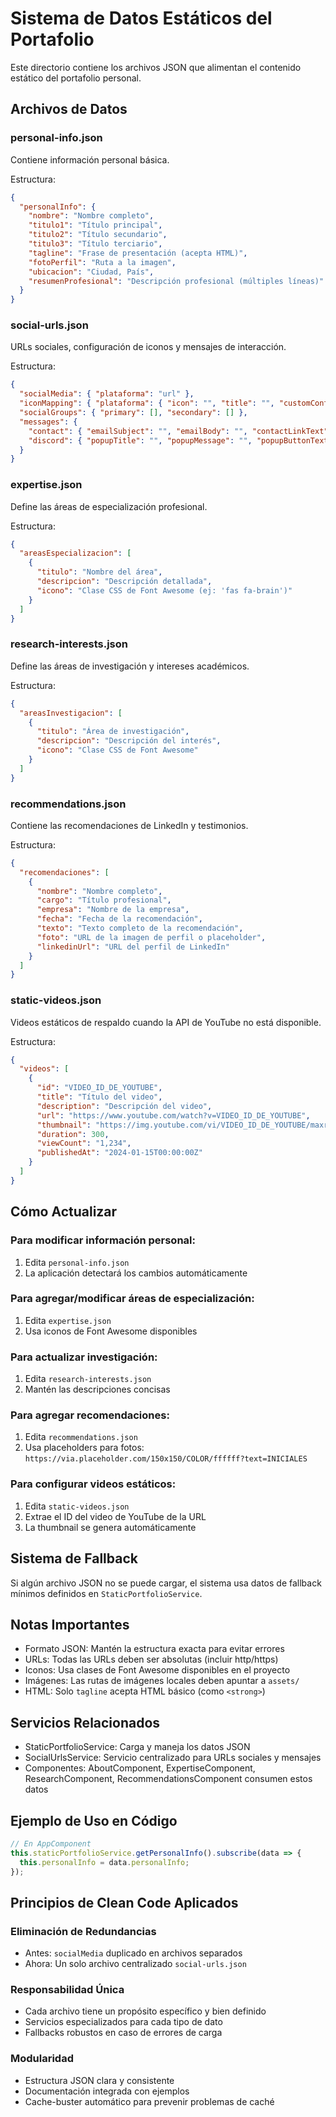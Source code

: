 # Sistema de Datos Estáticos del Portafolio

Este directorio contiene los archivos JSON que alimentan el contenido estático del portafolio personal.

## Archivos de Datos

### personal-info.json
Contiene información personal básica.

Estructura:
```json
{
  "personalInfo": {
    "nombre": "Nombre completo",
    "titulo1": "Título principal",
    "titulo2": "Título secundario", 
    "titulo3": "Título terciario",
    "tagline": "Frase de presentación (acepta HTML)",
    "fotoPerfil": "Ruta a la imagen",
    "ubicacion": "Ciudad, País",
    "resumenProfesional": "Descripción profesional (múltiples líneas)"
  }
}
```

### social-urls.json
URLs sociales, configuración de iconos y mensajes de interacción.

Estructura:
```json
{
  "socialMedia": { "plataforma": "url" },
  "iconMapping": { "plataforma": { "icon": "", "title": "", "customContent": "" } },
  "socialGroups": { "primary": [], "secondary": [] },
  "messages": {
    "contact": { "emailSubject": "", "emailBody": "", "contactLinkText": "" },
    "discord": { "popupTitle": "", "popupMessage": "", "popupButtonText": "" }
  }
}
```

### expertise.json
Define las áreas de especialización profesional.

Estructura:
```json
{
  "areasEspecializacion": [
    {
      "titulo": "Nombre del área",
      "descripcion": "Descripción detallada",
      "icono": "Clase CSS de Font Awesome (ej: 'fas fa-brain')"
    }
  ]
}
```

### research-interests.json
Define las áreas de investigación y intereses académicos.

Estructura:
```json
{
  "areasInvestigacion": [
    {
      "titulo": "Área de investigación",
      "descripcion": "Descripción del interés",
      "icono": "Clase CSS de Font Awesome"
    }
  ]
}
```

### recommendations.json
Contiene las recomendaciones de LinkedIn y testimonios.

Estructura:
```json
{
  "recomendaciones": [
    {
      "nombre": "Nombre completo",
      "cargo": "Título profesional",
      "empresa": "Nombre de la empresa",
      "fecha": "Fecha de la recomendación",
      "texto": "Texto completo de la recomendación",
      "foto": "URL de la imagen de perfil o placeholder",
      "linkedinUrl": "URL del perfil de LinkedIn"
    }
  ]
}
```

### static-videos.json
Videos estáticos de respaldo cuando la API de YouTube no está disponible.

Estructura:
```json
{
  "videos": [
    {
      "id": "VIDEO_ID_DE_YOUTUBE",
      "title": "Título del video",
      "description": "Descripción del video",
      "url": "https://www.youtube.com/watch?v=VIDEO_ID_DE_YOUTUBE",
      "thumbnail": "https://img.youtube.com/vi/VIDEO_ID_DE_YOUTUBE/maxresdefault.jpg",
      "duration": 300,
      "viewCount": "1,234",
      "publishedAt": "2024-01-15T00:00:00Z"
    }
  ]
}
```

## Cómo Actualizar

### Para modificar información personal:
1. Edita `personal-info.json`
2. La aplicación detectará los cambios automáticamente

### Para agregar/modificar áreas de especialización:
1. Edita `expertise.json`
2. Usa iconos de Font Awesome disponibles

### Para actualizar investigación:
1. Edita `research-interests.json`
2. Mantén las descripciones concisas

### Para agregar recomendaciones:
1. Edita `recommendations.json`
2. Usa placeholders para fotos: `https://via.placeholder.com/150x150/COLOR/ffffff?text=INICIALES`

### Para configurar videos estáticos:
1. Edita `static-videos.json`
2. Extrae el ID del video de YouTube de la URL
3. La thumbnail se genera automáticamente

## Sistema de Fallback

Si algún archivo JSON no se puede cargar, el sistema usa datos de fallback mínimos definidos en `StaticPortfolioService`.

## Notas Importantes

- Formato JSON: Mantén la estructura exacta para evitar errores
- URLs: Todas las URLs deben ser absolutas (incluir http/https)
- Iconos: Usa clases de Font Awesome disponibles en el proyecto
- Imágenes: Las rutas de imágenes locales deben apuntar a `assets/`
- HTML: Solo `tagline` acepta HTML básico (como `<strong>`)

## Servicios Relacionados

- StaticPortfolioService: Carga y maneja los datos JSON
- SocialUrlsService: Servicio centralizado para URLs sociales y mensajes
- Componentes: AboutComponent, ExpertiseComponent, ResearchComponent, RecommendationsComponent consumen estos datos

## Ejemplo de Uso en Código

```typescript
// En AppComponent
this.staticPortfolioService.getPersonalInfo().subscribe(data => {
  this.personalInfo = data.personalInfo;
});
```

## Principios de Clean Code Aplicados

### Eliminación de Redundancias
- Antes: `socialMedia` duplicado en archivos separados
- Ahora: Un solo archivo centralizado `social-urls.json`

### Responsabilidad Única
- Cada archivo tiene un propósito específico y bien definido
- Servicios especializados para cada tipo de dato
- Fallbacks robustos en caso de errores de carga

### Modularidad
- Estructura JSON clara y consistente
- Documentación integrada con ejemplos
- Cache-buster automático para prevenir problemas de caché